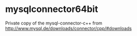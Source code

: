 mysqlconnector64bit
===================

Private copy of the mysql-connector-c++ from http://www.mysql.de/downloads/connector/cpp/#downloads